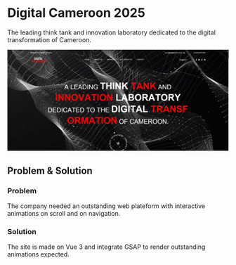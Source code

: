 # Digital Cameroon 2025 
The leading think tank and innovation laboratory dedicated to the digital transformation of Cameroon.

![Digital Cameroon Website](<screenshots/digitalcameroon.org.png>)

## Problem & Solution

### Problem
The company needed an outstanding web plateform with interactive animations on scroll and on navigation.

### Solution
The site is made on Vue 3 and integrate GSAP to render outstanding animations expected.